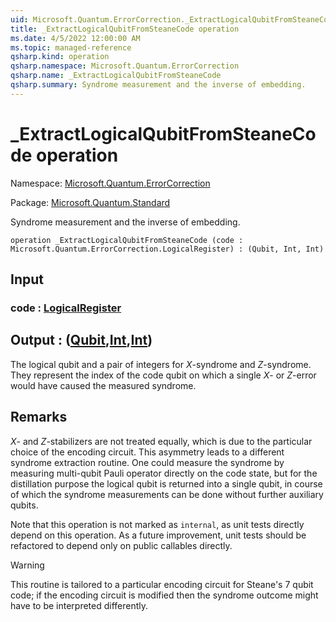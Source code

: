 ```yaml
---
uid: Microsoft.Quantum.ErrorCorrection._ExtractLogicalQubitFromSteaneCode
title: _ExtractLogicalQubitFromSteaneCode operation
ms.date: 4/5/2022 12:00:00 AM
ms.topic: managed-reference
qsharp.kind: operation
qsharp.namespace: Microsoft.Quantum.ErrorCorrection
qsharp.name: _ExtractLogicalQubitFromSteaneCode
qsharp.summary: Syndrome measurement and the inverse of embedding.
---
```


# _ExtractLogicalQubitFromSteaneCode operation

Namespace: [Microsoft.Quantum.ErrorCorrection](xref:Microsoft.Quantum.ErrorCorrection)

Package: [Microsoft.Quantum.Standard](https://nuget.org/packages/Microsoft.Quantum.Standard)


Syndrome measurement and the inverse of embedding.

```qsharp
operation _ExtractLogicalQubitFromSteaneCode (code : Microsoft.Quantum.ErrorCorrection.LogicalRegister) : (Qubit, Int, Int)
```


## Input

### code : [LogicalRegister](xref:Microsoft.Quantum.ErrorCorrection.LogicalRegister)





## Output : ([Qubit](xref:microsoft.quantum.qsharp.valueliterals#qubit-literals),[Int](xref:microsoft.quantum.qsharp.valueliterals#int-literals),[Int](xref:microsoft.quantum.qsharp.valueliterals#int-literals))

The logical qubit and a pair of integers for $X$-syndrome and $Z$-syndrome.They represent the index of the code qubit on which a single $X$- or $Z$-errorwould have caused the measured syndrome.

## Remarks

$X$- and $Z$-stabilizers are not treated equally,which is due to the particular choice of the encoding circuit.This asymmetry leads to a different syndrome extraction routine.One could measure the syndrome by measuring multi-qubit Pauli operatordirectly on the code state, but for the distillation purposethe logical qubit is returned into a single qubit,in course of which the syndrome measurements can be done without furtherauxiliary qubits.Note that this operation is not marked as `internal`, as unit testsdirectly depend on this operation. As a future improvement, unit testsshould be refactored to depend only on public callables directly.> [!WARNING]> This routine is tailored> to a particular encoding circuit for Steane's 7 qubit code;> if the encoding circuit is modified then the syndrome outcome> might have to be interpreted differently.